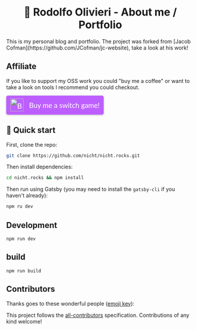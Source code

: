 <h1 align="center">
  🐼 Rodolfo Olivieri - About me / Portfolio
</h1>
This is my personal blog and portfolio. The project was forked from [Jacob Cofman](https://github.com/JCofman/jc-website), take a look at his work!

## Affiliate

If you like to support my OSS work you could "buy me a coffee" or want to take a look on tools I recommend you could checkout.

<style>.bmc-button img{height: 34px !important;width: 35px !important;margin-bottom: 1px !important;box-shadow: none !important;border: none !important;vertical-align: middle !important;}.bmc-button{padding: 7px 10px 7px 10px !important;line-height: 35px !important;height:51px !important;min-width:217px !important;text-decoration: none !important;display:inline-flex !important;color:#ffffff !important;background-color:#BD5FFF !important;border-radius: 5px !important;border: 1px solid transparent !important;padding: 7px 10px 7px 10px !important;font-size: 20px !important;letter-spacing:-0.08px !important;box-shadow: 0px 1px 2px rgba(190, 190, 190, 0.5) !important;-webkit-box-shadow: 0px 1px 2px 2px rgba(190, 190, 190, 0.5) !important;margin: 0 auto !important;font-family:'Lato', sans-serif !important;-webkit-box-sizing: border-box !important;box-sizing: border-box !important;-o-transition: 0.3s all linear !important;-webkit-transition: 0.3s all linear !important;-moz-transition: 0.3s all linear !important;-ms-transition: 0.3s all linear !important;transition: 0.3s all linear !important;}.bmc-button:hover, .bmc-button:active, .bmc-button:focus {-webkit-box-shadow: 0px 1px 2px 2px rgba(190, 190, 190, 0.5) !important;text-decoration: none !important;box-shadow: 0px 1px 2px 2px rgba(190, 190, 190, 0.5) !important;opacity: 0.85 !important;color:#ffffff !important;}</style><link href="https://fonts.googleapis.com/css?family=Lato&subset=latin,latin-ext" rel="stylesheet"><a class="bmc-button" target="_blank" href="https://www.buymeacoffee.com/nichtt"><img src="https://cdn.buymeacoffee.com/buttons/bmc-new-btn-logo.svg" alt="Buy me a switch game!"><span style="margin-left:15px;font-size:19px !important;">Buy me a switch game!</span></a>

## 🚀 Quick start

First, clone the repo:

```sh
git clone https://github.com/nicht/nicht.rocks.git
```

Then install dependencies:

```sh
cd nicht.rocks && npm install
```

Then run using Gatsby (you may need to install the `gatsby-cli` if you haven't already):

```sh
npm ru dev
```

## Development

```shell
npm run dev
```

## build

```shell
npm run build
```

## Contributors

Thanks goes to these wonderful people ([emoji key](https://allcontributors.org/docs/en/emoji-key)):

<!-- ALL-CONTRIBUTORS-LIST:START - Do not remove or modify this section -->
<!-- prettier-ignore -->
<!-- ALL-CONTRIBUTORS-LIST:END -->

This project follows the [all-contributors](https://github.com/all-contributors/all-contributors) specification. Contributions of any kind welcome!
